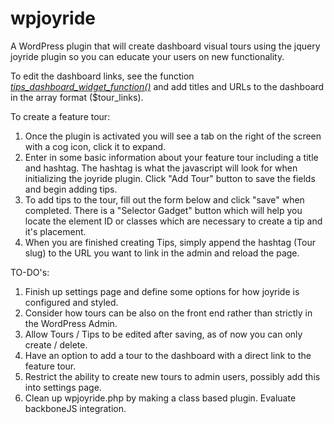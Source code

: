 wpjoyride
=========

A WordPress plugin that will create dashboard visual tours using the jquery joyride plugin so you can educate your users on new functionality.

To edit the dashboard links, see the function <a href="https://github.com/crypticsoft/wpjoyride/blob/master/wpjoyride.php"><em>tips_dashboard_widget_function()</em></a> and add titles and URLs to the dashboard in the array format ($tour_links).

To create a feature tour:
1. Once the plugin is activated you will see a tab on the right of the screen with a cog icon, click it to expand.
2. Enter in some basic information about your feature tour including a title and hashtag. The hashtag is what the javascript will look for when initializing the joyride plugin. Click "Add Tour" button to save the fields and begin adding tips.
3. To add tips to the tour, fill out the form below and click "save" when completed. There is a "Selector Gadget" button which will help you locate the element ID or classes which are necessary to create a tip and it's placement.
4. When you are finished creating Tips, simply append the hashtag (Tour slug) to the URL you want to link in the admin and reload the page.

TO-DO's:
1. Finish up settings page and define some options for how joyride is configured and styled.
2. Consider how tours can be also on the front end rather than strictly in the WordPress Admin.
3. Allow Tours / Tips to be edited after saving, as of now you can only create / delete.
4. Have an option to add a tour to the dashboard with a direct link to the feature tour.
5. Restrict the ability to create new tours to admin users, possibly add this into settings page.
6. Clean up wpjoyride.php by making a class based plugin. Evaluate backboneJS integration.